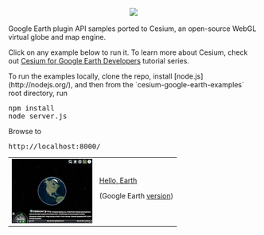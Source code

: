 <p align="center">
<a href="http://cesium.agi.com/">
<img src="https://github.com/AnalyticalGraphicsInc/cesium/wiki/logos/Cesium_Logo_Color.jpg" width="50%" />
</a>
</p>
<p>
Google Earth plugin API samples ported to Cesium, an open-source WebGL virtual globe and map engine.
</p>
<p>
Click on any example below to run it.  To learn more about Cesium, check out <a href="http://cesiumjs.org/2014/10/13/Cesium-for-Google-Earth-Developers-Part-I/" target="_blank">Cesium for Google Earth Developers</a> tutorial series.
</p>

<p>
To run the examples locally, clone the repo, install [node.js](http://nodejs.org/), and then from the `cesium-google-earth-examples` root directory, run
<pre>
npm install
node server.js
</pre>
Browse to 
<pre>
http://localhost:8000/
</pre>
</p>

<table class="examplesTable">
    <tr>
        <td>
          <a href="demos/helloearth/" target="_blank"><img src="demos/helloearth/thumb.png" width="162" height="130"></a>
        </td>
        <td>
          <a href="demos/helloearth/" target="_blank">Hello, Earth</a>
          <p class="smallFont">(Google Earth <a href="http://earth-api-samples.googlecode.com/svn/trunk/demos/helloearth/index.html" target="_blank">version</a>)</p>
        </td>
    </tr>
</table>